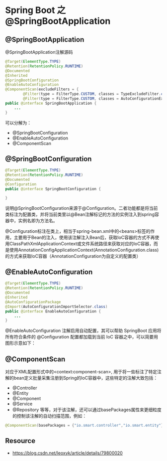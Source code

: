 # Spring Boot 之 @SpringBootApplication

## @SpringBootApplication
@SpringBootApplication注解源码
```java
@Target(ElementType.TYPE)
@Retention(RetentionPolicy.RUNTIME)
@Documented
@Inherited
@SpringBootConfiguration
@EnableAutoConfiguration
@ComponentScan(excludeFilters = {
		@Filter(type = FilterType.CUSTOM, classes = TypeExcludeFilter.class),
		@Filter(type = FilterType.CUSTOM, classes = AutoConfigurationExcludeFilter.class) })
public @interface SpringBootApplication {
	...
}
```
可以分解为：
- @SpringBootConfiguration
- @EnableAutoConfiguration
- @ComponentScan

## @SpringBootConfiguration
```java
@Target(ElementType.TYPE)
@Retention(RetentionPolicy.RUNTIME)
@Documented
@Configuration
public @interface SpringBootConfiguration {

}
```
说明@SpringBootConfiguration来源于@Configuration。二者功能都是将当前类标注为配置类，并将当前类里以@Bean注解标记的方法的实例注入到spring容器中，实例名即为方法名。

@Configuration标注在类上，相当于spring-bean.xml中的\<beans\>标签的作用，主要用于Bean的注入，使用该注解注入Bean后，获取IoC容器的方式不再使用ClassPathXmlApplicationContext或文件系统路径来获取对应的IoC容器，而是使用AnnotationConfigApplicationContext(AnnotationConfiguration.class)的方式来获取IoC容器（AnnotationConfiguration为自定义的配置类）
## @EnableAutoConfiguration
```java
@Target(ElementType.TYPE)
@Retention(RetentionPolicy.RUNTIME)
@Documented
@Inherited
@AutoConfigurationPackage
@Import(AutoConfigurationImportSelector.class)
public @interface EnableAutoConfiguration {
	...
}
```
@EnableAutoConfiguration 注解启用自动配置，其可以帮助 SpringBoot 应用将所有符合条件的 @Configuration 配置都加载到当前 IoC 容器之中，可以简要用图形示意如下：

## @ComponentScan
对应于XML配置形式中的\<context:component-scan\>, 用于将一些标注了特定注解的bean定义批量采集注册到Spring的IoC容器中，这些特定的注解大致包括：
- @Controller
- @Entity
- @Component
- @Service
- @Repository
等等，对于该注解，还可以通过basePackages属性来更细粒度的控制该注解的自动扫描范围，例如：
```java
@ComponentScan(basePackages = {"io.smart.controller","io.smart.entity"})
```


## Resource
- https://blog.csdn.net/leoxyk/article/details/79800020